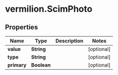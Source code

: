 # vermilion.ScimPhoto

## Properties

Name | Type | Description | Notes
------------ | ------------- | ------------- | -------------
**value** | **String** |  | [optional] 
**type** | **String** |  | [optional] 
**primary** | **Boolean** |  | [optional] 


